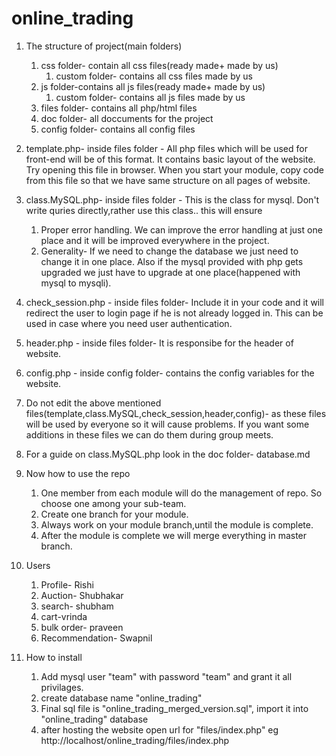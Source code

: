 online_trading
==============

1. The structure of project(main folders)
      1. css folder- contain all css files(ready made+ made by us)
          1. custom folder- contains all css files made by us
      2. js folder-contains all js files(ready made+ made by us)
          1. custom folder- contains all js files made by us
      3. files folder- contains all php/html files
      4. doc folder- all doccuments for the project
      5. config folder- contains all config files

2. template.php- inside files folder - All php files which will be used for front-end will be of this format. It contains basic layout of the website. Try opening this file in browser. When you start your module, copy code from this file so that we have same structure on all pages of website.

3. class.MySQL.php- inside files folder - This is the class for mysql. Don't write quries directly,rather use this class.. this will ensure
      1. Proper error handling. We can improve the error handling at just one place and it will be improved everywhere in the project.
      2. Generality- If we need to change the database we just need to change it in one place. Also if the mysql provided with php gets upgraded we just have to upgrade at one place(happened with mysql to mysqli).

4. check_session.php - inside files folder- Include it in your code and it will redirect the user to login page if he  is not already logged in. This can be used in case where you need user authentication.

5. header.php - inside files folder- It is responsibe for the header of website.

6. config.php - inside config folder- contains the config variables for the website.

7. Do not edit the above mentioned files(template,class.MySQL,check_session,header,config)- as these files will be used by everyone so it will cause problems. If you want some additions in these files we can do them during group meets.

8. For a guide on class.MySQL.php look in the doc folder- database.md

9. Now how to use the repo
    1. One member from each module will do the management of repo. So choose one among your sub-team.
    2. Create one branch for your module.
    3. Always work on your module branch,until the module is complete.
    4. After the module is complete we will merge everything in master branch.
10. Users
      1. Profile- Rishi
      2. Auction- Shubhakar
      3. search- shubham
      4. cart-vrinda
      5. bulk order- praveen
      6. Recommendation- Swapnil
11. How to install
      1. Add mysql user "team" with password "team" and grant it all privilages.
      2. create database name "online_trading"
      3. Final sql file is "online_trading_merged_version.sql", import it into "online_trading" database
      4. after hosting the website open url for "files/index.php" eg http://localhost/online_trading/files/index.php
